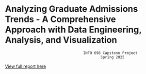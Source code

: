 # Analyzing Graduate Admissions Trends - A Comprehensive Approach with Data Engineering, Analysis, and Visualization
                                        INFO 698 Capstone Project
                                                Spring 2025

        
[View full report here](https://github.com/INFO-698-InfoSci-Capstone/grad-admissions-viz/blob/main/Info%20698%20Capstone%20Project%20Spring'25%20-%20Analyzing%20Graduate%20Admissions%20Trends.pdf)
